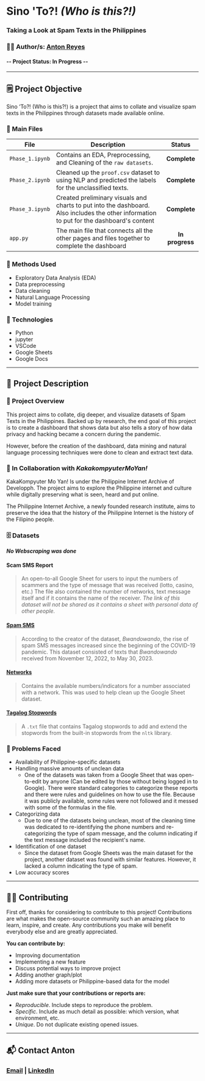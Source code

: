 # **Sino 'To?! _(Who is this?!)_**
### **Taking a Look at Spam Texts in the Philippines**

### 👨‍💻 Author/s: [Anton Reyes](https://www.github.com/AGR-yes)

#### **--** Project Status: **In Progress** **--**

<!--- ![Alt text](image link here) --->

---

## 🗒️ Project Objective
Sino ‘To?! (Who is this?!) is a project that aims to collate and visualize spam texts in the Philippines through datasets made available online. 

### 📓 Main Files
| File | Description | Status |
|-------------|-------------|:-------------:|
| `Phase_1.ipynb` |  Contains an EDA, Preprocessing, and Cleaning of the `raw datasets`. | **Complete** |
| `Phase_2.ipynb` |  Cleaned up the `proof.csv` dataset to using NLP and predicted the labels for the unclassified texts. | **Complete** |
| `Phase_3.ipynb` |  Created preliminary visuals and charts to put into the dashboard. Also includes the other information to put for the dashboard's content | **Complete** |
| `app.py` |  The main file that connects all the other pages and files together to complete the dashboard | **In progress** |


### 🧬 Methods Used
* Exploratory Data Analysis (EDA)
* Data preprocessing
* Data cleaning
* Natural Language Processing
* Model training


### 💽 Technologies
* Python
* jupyter
* VSCode
* Google Sheets
* Google Docs


---

## 📁 Project Description
### 📃 Project Overview
This project aims to collate, dig deeper, and visualize datasets of Spam Texts in the Philippines. Backed up by research, the end goal of this project is to create a dashboard that shows data but also tells a story of how data privacy and hacking became a concern during the pandemic.

However, before the creation of the dashboard, data mining and natural language processing techniques were done to clean and extract text data.

### 📃 In Collaboration with *KakakompyuterMoYan!*
KakaKompyuter Mo Yan! Is under the Philippine Internet Archive of Developph. The project aims to explore the Philippine internet and culture while digitally preserving what is seen, heard and put online. 

The Philippine Internet Archive, a newly founded research institute, aims to preserve the idea that the history of the Philippine Internet is the history of the Filipino people. 


### 🗄️ Datasets
***No Webscraping was done***

#### **Scam SMS Report**
> An open-to-all Google Sheet for users to input the numbers of scammers and the type of message that was received (lotto, casino, etc.) The file also contained the number of networks, text message itself and if it contains the name of the receiver. *The link of this dataset will not be shared as it contains a sheet with personal data of other people.*

#### [**Spam SMS**](https://www.kaggle.com/datasets/bwandowando/philippine-spam-sms-messages)
> According to the creator of the dataset, *Bwandowando*, the rise of spam SMS messages increased since the beginning of the COVID-19 pandemic. This dataset consisted of texts that *Bwandowando* received from November 12, 2022, to May 30, 2023. 

#### [**Networks**](https://www.prefix.ph/prefixes/2023-complete-list-of-philippine-mobile-network-prefixes/)
> Contains the available numbers/indicators for a number associated with a network. This was used to help clean up the Google Sheet dataset.

#### [**Tagalog Stopwords**](https://github.com/stopwords-iso/stopwords-tl/blob/master/raw/genediazjr-tagalog.txt)
> A `.txt` file that contains Tagalog stopwords to add and extend the stopwords from the built-in stopwords from the `nltk` library.


### 📝 Problems Faced
* Availability of Philippine-specific datasets
* Handling massive amounts of unclean data
    * One of the datasets was taken from a Google Sheet that was open-to-edit by anyone (Can be edited by those without being logged in to Google). There were standard categories to categorize these reports and there were rules and guidelines on how to use the file. Because it was publicly available, some rules were not followed and it messed with some of the formulas in the file.  
* Categorizing data
    * Due to one of the datasets being unclean, most of the cleaning time was dedicated to re-identifying the phone numbers and re-categorizing the type of spam message, and the column indicating if the text message included the recipient's name.
* Identification of one dataset
    * Since the dataset from Google Sheets was the main dataset for the project, another dataset was found with similar features. However, it lacked a column indicating the type of spam.
* Low accuracy scores

<!---
---

## 🖼️ Project Screenshots (if applicable)
![Alt text](image link)


## 📋 Needs of this project
- insert needs
--->
---

## 🤲🏽 Contributing

First off, thanks for considering to contribute to this project! Contributions are what makes the open-source community such an amazing place to learn, inspire, and create. Any contributions you make will benefit everybody else and are greatly appreciated.

**You can contribute by:**

- Improving documentation
- Implementing a new feature
- Discuss potential ways to improve project
- Adding another graph/plot
- Adding more datasets or Philippine-based data for the model

**Just make sure that your contributions or reports are:**

- *Reproducible*. Include steps to reproduce the problem.
- *Specific*. Include as much detail as possible: which version, what environment, etc.
- *Unique*. Do not duplicate existing opened issues.

---

## 📬 Contact Anton
### [Email](AntonReyes.work@gmail.com) | [LinkedIn](www.linkedin.com/in/anton-r-501b12136/)

